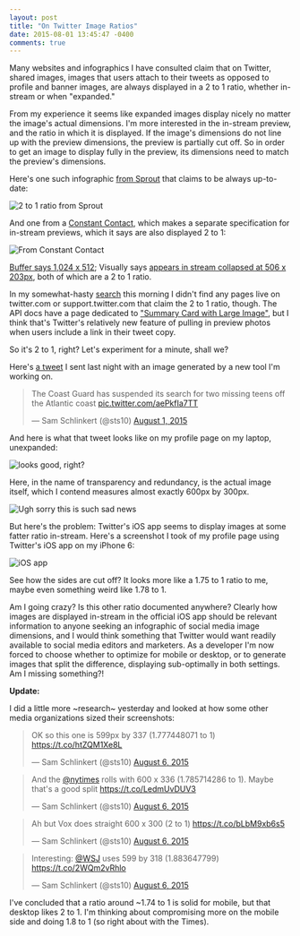 ```yaml
---
layout: post
title: "On Twitter Image Ratios"
date: 2015-08-01 13:45:47 -0400
comments: true
---
```


Many websites and infographics I have consulted claim that on Twitter, shared images, images that users attach to their tweets as opposed to profile and banner images, are always displayed in a 2 to 1 ratio, whether in-stream or when "expanded." 

From my experience it seems like expanded images display nicely no matter the image's actual dimensions. I'm more interested in the in-stream preview, and the ratio in which it is displayed. If the image's dimensions do not line up with the preview dimensions, the preview is partially cut off. So in order to get an image to display fully in the preview, its dimensions need to match the preview's dimensions.

<!-- more -->

Here's one such infographic [from Sprout](http://sproutsocial.com/insights/social-media-image-sizes-guide/) that claims to be always up-to-date:

![2 to 1 ratio from Sprout](http://sproutsocial.com/insights/wp-content/uploads/2014/06/Social-Media-Image-Sizes-Twitter-03.png)

And one from a [Constant Contact](http://blogs.constantcontact.com/social-media-image-sizes/), which makes a separate specification for in-stream previews, which it says are also displayed 2 to 1:

![From Constant Contact](http://blogs.constantcontact.com/wp-content/uploads/2015/01/2015-social-media-cheatsheet-one-page.png)

[Buffer says 1,024 x 512](https://blog.bufferapp.com/ideal-image-sizes-social-media-posts); Visually says [appears in stream collapsed at 506 x 203px](https://twitter.com/visually/status/553687735853404161), both of which are a 2 to 1 ratio.

In my somewhat-hasty [search](https://www.google.com/search?q=site%3Atwitter.com+image+size&oq=site%3Atwitter.com+image+size&aqs=chrome..69i57j69i58.7679j0j4&sourceid=chrome&es_sm=91&ie=UTF-8) this morning I didn't find any pages live on twitter.com or support.twitter.com that claim the 2 to 1 ratio, though. The API docs have a page dedicated to ["Summary Card with Large Image"](https://dev.twitter.com/cards/types/summary-large-image), but I think that's Twitter's relatively new feature of pulling in preview photos when users include a link in their tweet copy.

So it's 2 to 1, right? Let's experiment for a minute, shall we? 

Here's [a tweet](https://twitter.com/sts10/status/627327244973809664) I sent last night with an image generated by a new tool I'm working on. 

<blockquote class="twitter-tweet" lang="en"><p lang="en" dir="ltr">The Coast Guard has suspended its search for two missing teens off the Atlantic coast <a href="http://t.co/aePkfIa7TT">pic.twitter.com/aePkfIa7TT</a></p>&mdash; Sam Schlinkert (@sts10) <a href="https://twitter.com/sts10/status/627327244973809664">August 1, 2015</a></blockquote>
<script async src="//platform.twitter.com/widgets.js" charset="utf-8"></script>

And here is what that tweet looks like on my profile page on my laptop, unexpanded: 

![looks good, right?](http://i.imgur.com/UVOpC40.png) 

Here, in the name of transparency and redundancy, is the actual image itself, which I contend measures almost exactly 600px by 300px. 

![Ugh sorry this is such sad news](https://pbs.twimg.com/media/CLS2zhbUcAAXpFd.png)

But here's the problem: Twitter's iOS app seems to display images at some fatter ratio in-stream. Here's a screenshot I took of my profile page using Twitter's iOS app on my iPhone 6: 

![iOS app](http://i.imgur.com/YvAEJO9.png)

See how the sides are cut off? It looks more like a 1.75 to 1 ratio to me, maybe even something weird like 1.78 to 1. 

Am I going crazy? Is this other ratio documented anywhere? Clearly how images are displayed in-stream in the official iOS app should be relevant information to anyone seeking an infographic of social media image dimensions, and I would think something that Twitter would want readily available to social media editors and marketers. As a developer I'm now forced to choose whether to optimize for mobile or desktop, or to generate images that split the difference, displaying sub-optimally in both settings. Am I missing something?!

**Update:** 

I did a little more ~research~ yesterday and looked at how some other media organizations sized their screenshots:


<blockquote class="twitter-tweet" lang="en"><p lang="en" dir="ltr">OK so this one is 599px by 337 (1.777448071 to 1) <a href="https://t.co/htZQM1Xe8L">https://t.co/htZQM1Xe8L</a></p>&mdash; Sam Schlinkert (@sts10) <a href="https://twitter.com/sts10/status/629249907141046272">August 6, 2015</a></blockquote>
<script async src="//platform.twitter.com/widgets.js" charset="utf-8"></script>


<blockquote class="twitter-tweet" lang="en"><p lang="en" dir="ltr">And the <a href="https://twitter.com/nytimes">@nytimes</a> rolls with 600 x 336 (1.785714286 to 1). Maybe that&#39;s a good split <a href="https://t.co/LedmUvDUV3">https://t.co/LedmUvDUV3</a></p>&mdash; Sam Schlinkert (@sts10) <a href="https://twitter.com/sts10/status/629250235722805248">August 6, 2015</a></blockquote>
<script async src="//platform.twitter.com/widgets.js" charset="utf-8"></script>

<blockquote class="twitter-tweet" lang="en"><p lang="en" dir="ltr">Ah but Vox does straight 600 x 300 (2 to 1) <a href="https://t.co/bLbM9xb6s5">https://t.co/bLbM9xb6s5</a></p>&mdash; Sam Schlinkert (@sts10) <a href="https://twitter.com/sts10/status/629250625155506176">August 6, 2015</a></blockquote>
<script async src="//platform.twitter.com/widgets.js" charset="utf-8"></script>

<blockquote class="twitter-tweet" lang="en"><p lang="en" dir="ltr">Interesting: <a href="https://twitter.com/WSJ">@WSJ</a> uses 599 by 318 (1.883647799) <a href="https://t.co/2WQm2vRhlo">https://t.co/2WQm2vRhlo</a></p>&mdash; Sam Schlinkert (@sts10) <a href="https://twitter.com/sts10/status/629251587110760448">August 6, 2015</a></blockquote>
<script async src="//platform.twitter.com/widgets.js" charset="utf-8"></script>


I've concluded that a ratio around ~1.74 to 1 is solid for mobile, but that desktop likes 2 to 1. I'm thinking about compromising more on the mobile side and doing 1.8 to 1 (so right about with the Times). 

